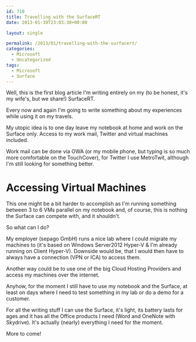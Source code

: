```yaml
---
id: 710
title: Travelling with the SurfaceRT
date: 2013-01-30T23:03:30+00:00

layout: single

permalink: /2013/01/travelling-with-the-surfacert/
categories:
  - Microsoft
  - Uncategorized
tags:
  - Microsoft
  - Surface
---
```

Well, this is the first blog article I'm writing entirely on my (to be honest, it's my wife's, but we share!) SurfaceRT.

Every now and again I'm going to write something about my experiences while using it on my travels.

My utopic idea is to one day leave my notebook at home and work on the Surface only. Access to my work mail, Twitter and virtual machines included.

Work mail can be done via OWA (or my mobile phone, but typing is so much more comfortable on the TouchCover), for Twitter I use MetroTwit, although I'm still looking for something better.

# Accessing Virtual Machines

This one might be a bit harder to accomplish as I'm running something between 3 to 6 VMs parallel on my notebook and, of course, this is nothing the Surface can compete with, and it shouldn't.

So what can I do?

My employer (sepago GmbH) runs a nice lab where I could migrate my machines to (it's based on Windows Server2012 Hyper-V & I'm already running on Client Hyper-V). Downside would be, that I would then have to always have a connection (VPN or ICA) to access them.

Another way could be to use one of the big Cloud Hosting Providers and access my machines over the internet.

Anyhow, for the moment I still have to use my notebook and the Surface, at least on days where I need to test something in my lab or do a demo for a customer.

For all the writing stuff I can use the Surface, it's light, its battery lasts for ages and it has all the Office products I need (Word and OneNote with Skydrive). It's actually (nearly) everything I need for the moment.

More to come!



